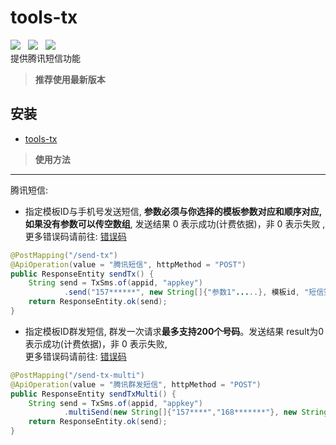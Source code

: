 # tools-tx
![](https://img.shields.io/badge/version-1.0.2-green.svg) &nbsp; 
![](https://img.shields.io/badge/author-Gjing-green.svg) &nbsp; 
![](https://img.shields.io/badge/builder-success-green.svg)   
提供腾讯短信功能
> **推荐使用最新版本**   

**安装**
---
* <a href="https://mvnrepository.com/artifact/cn.gjing/tools-tx/" title="腾讯工具包">tools-tx</a>
> **使用方法**
---
腾讯短信:   
* 指定模板ID与手机号发送短信, **参数必须与你选择的模板参数对应和顺序对应,如果没有参数可以传空数组**, 发送结果 0 表示成功(计费依据)，非 0 表示失败 ,
  更多错误码请前往: <a href="https://cloud.tencent.com/document/product/382/3771">错误码</a>
```java
@PostMapping("/send-tx")
@ApiOperation(value = "腾讯短信", httpMethod = "POST")
public ResponseEntity sendTx() {
    String send = TxSms.of(appid, "appkey")
            .send("157******", new String[]{"参数1".....}, 模板id, "短信签名");
    return ResponseEntity.ok(send);
}
```
* 指定模板ID群发短信, 群发一次请求**最多支持200个号码**。发送结果 result为0 表示成功(计费依据)，非 0 表示失败,   
  更多错误码请前往: <a href="https://cloud.tencent.com/document/product/382/3771">错误码</a>
```java
@PostMapping("/send-tx-multi")
@ApiOperation(value = "腾讯群发短信", httpMethod = "POST")
public ResponseEntity sendTxMulti() {
    String send = TxSms.of(appid, "appkey")
            .multiSend(new String[]{"157****","168*******"}, new String[]{"参数", "参数"....}, 模板id, "短信签名");
    return ResponseEntity.ok(send);
}

```
